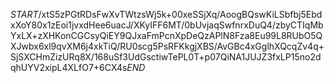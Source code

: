 $START$/xtS5zPGtRDsFwXvTWtzsWj5k+00xeSSjXq/AoogBQswKiLSbfbj5EbdxXoY80x1zEoi1jvxdHee6uacJ/XKyIFF6MT/0bUvjaqSwfnrxDuQ4/zbyCTIqMbYxLX+zXHKonCGCsyQiEY9QJxaFmPcnXpDeQzAPlN8Fza8Eu99L8RUbO5QXJwbx6xl9qvXM6j4xkTiQ/RU0scg5PsRFKkgjXBS/AvGBc4xGglhXQcqZv4q+SjSXCHmZizURq8X/168uSf3UdGsctiwTePL0T+p07QiNA1JUJZ3fxLP15no2dqhUYV2xipL4XLfO7+6CX4s$END$